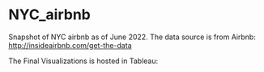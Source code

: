 # NYC_airbnb

Snapshot of NYC airbnb as of June 2022. The data source is from Airbnb: http://insideairbnb.com/get-the-data


The Final Visualizations is hosted in Tableau:
